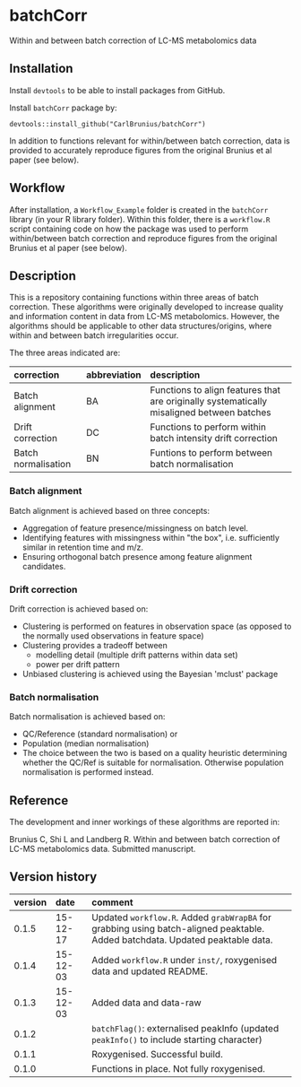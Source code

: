 # batchCorr
Within and between batch correction of LC-MS metabolomics data

## Installation
Install `devtools` to be able to install packages from GitHub.

Install `batchCorr` package by:

`devtools::install_github("CarlBrunius/batchCorr")`

In addition to functions relevant for within/between batch correction, data is provided to accurately reproduce figures from the original Brunius et al paper (see below).

## Workflow
After installation, a `Workflow_Example` folder is created in the `batchCorr` library (in your R library folder). Within this folder, there is a `workflow.R` script containing code on how the package was used to perform within/between batch correction and reproduce figures from the original Brunius et al paper (see below).

## Description
This is a repository containing functions within three areas of batch correction. These algorithms were originally developed 
to increase quality and information content in data from LC-MS metabolomics. However, the algorithms should be applicable to 
other data structures/origins, where within and between batch irregularities occur.

The three areas indicated are:

correction | abbreviation | description
:--- | :----------- | :----------
Batch alignment | BA | Functions to align features that are originally systematically misaligned between batches
Drift correction | DC | Functions to perform within batch intensity drift correction
Batch normalisation | BN | Funtions to perform between batch normalisation

### Batch alignment 
Batch alignment is achieved based on three concepts:
- Aggregation of feature presence/missingness on batch level.
- Identifying features with missingness within "the box", i.e. sufficiently similar in retention time and m/z.
- Ensuring orthogonal batch presence among feature alignment candidates.

### Drift correction
Drift correction is achieved based on:
- Clustering is performed on features in observation space (as opposed to the normally used observations in feature space)
- Clustering provides a tradeoff between 
  - modelling detail (multiple drift patterns within data set)
  - power per drift pattern
- Unbiased clustering is achieved using the Bayesian 'mclust' package

### Batch normalisation
Batch normalisation is achieved based on:
- QC/Reference (standard normalisation) or
- Population (median normalisation)
- The choice between the two is based on a quality heuristic determining whether the QC/Ref is suitable for normalisation. Otherwise population normalisation is performed instead.

## Reference
The development and inner workings of these algorithms are reported in:

Brunius C, Shi L and Landberg R. Within and between batch correction of LC-MS metabolomics data. Submitted manuscript.

## Version history
version | date | comment
:------ | :--- | :------
0.1.5 | 15-12-17 | Updated `workflow.R`. Added `grabWrapBA` for grabbing using batch-aligned peaktable. Added batchdata. Updated peaktable data.
0.1.4 | 15-12-03 | Added `workflow.R` under `inst/`, roxygenised data and updated README.
0.1.3 | 15-12-03 | Added data and data-raw
0.1.2 | | `batchFlag()`: externalised peakInfo (updated `peakInfo()` to include starting character) 
0.1.1 | | Roxygenised. Successful build.
0.1.0 | | Functions in place. Not fully roxygenised.

